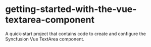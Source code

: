 # getting-started-with-the-vue-textarea-component
A quick-start project that contains code to create and configure the Syncfusion Vue TextArea component.
